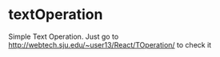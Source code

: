# textOperation
Simple Text Operation.
Just go to
http://webtech.sju.edu/~user13/React/TOperation/
to check it